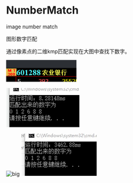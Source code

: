 # NumberMatch
image number  match


图形数字匹配

通过像素点的二维kmp匹配实现在大图中查找下数字。

![little](https://raw.githubusercontent.com/cetcjinjian/NumberMatch/master/dzh365/img/target2.bmp)

![result](https://github.com/cetcjinjian/NumberMatch/blob/master/1.jpg)

![big](https://raw.githubusercontent.com/cetcjinjian/NumberMatch/master/dzh365/img/target.bmp)
![result](https://github.com/cetcjinjian/NumberMatch/blob/master/2.jpg)
